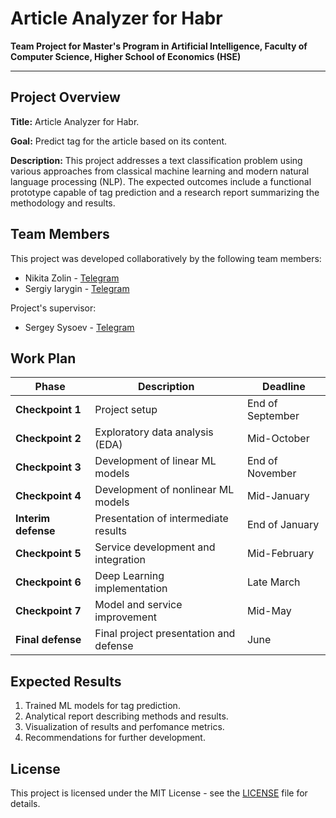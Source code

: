 # Article Analyzer for Habr

**Team Project for Master's Program in Artificial Intelligence, Faculty of Computer Science, Higher School of Economics (HSE)**

---

## Project Overview

**Title:** Article Analyzer for Habr.

**Goal:** Predict tag for the article based on its content.

**Description:** This project addresses a text classification problem using various approaches from classical machine learning and modern natural language processing (NLP). The expected outcomes include a functional prototype capable of tag prediction and a research report summarizing the methodology and results.

## Team Members

This project was developed collaboratively by the following team members:

- Nikita Zolin - [Telegram](https://t.me/vozmuvseros)
- Sergiy Iarygin - [Telegram](https://t.me/SergiyYar)

Project's supervisor:

- Sergey Sysoev - [Telegram](https://t.me/yegerless)

## Work Plan

| Phase | Description | Deadline |
|-------|--------------|-----------|
| **Checkpoint 1** | Project setup | End of September |
| **Checkpoint 2** | Exploratory data analysis (EDA) | Mid-October |
| **Checkpoint 3** | Development of linear ML models | End of November |
| **Checkpoint 4** | Development of nonlinear ML models | Mid-January |
| **Interim defense** | Presentation of intermediate results | End of January |
| **Checkpoint 5** | Service development and integration | Mid-February |
| **Checkpoint 6** | Deep Learning implementation | Late March |
| **Checkpoint 7** | Model and service improvement | Mid-May |
| **Final defense** | Final project presentation and defense | June |

## Expected Results

1. Trained ML models for tag prediction.
2. Analytical report describing methods and results.
3. Visualization of results and perfomance metrics.
4. Recommendations for further development.

## License

This project is licensed under the MIT License - see the [LICENSE](LICENSE) file for details.